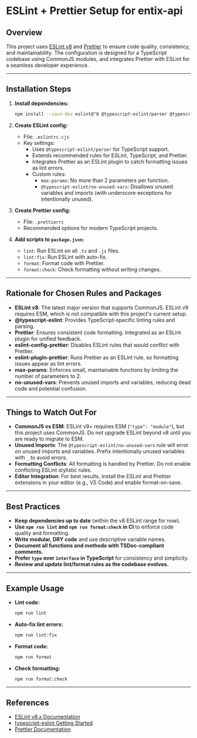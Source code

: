 # ESLint + Prettier Setup for entix-api

## Overview
This project uses [ESLint v8](https://eslint.org/docs/v8.x/) and [Prettier](https://prettier.io/) to ensure code quality, consistency, and maintainability. The configuration is designed for a TypeScript codebase using CommonJS modules, and integrates Prettier with ESLint for a seamless developer experience.

---

## Installation Steps

1. **Install dependencies:**
   ```sh
   npm install --save-dev eslint@^8 @typescript-eslint/parser @typescript-eslint/eslint-plugin prettier eslint-config-prettier eslint-plugin-prettier
   ```

2. **Create ESLint config:**
   - File: `.eslintrc.cjs`
   - Key settings:
     - Uses `@typescript-eslint/parser` for TypeScript support.
     - Extends recommended rules for ESLint, TypeScript, and Prettier.
     - Integrates Prettier as an ESLint plugin to catch formatting issues as lint errors.
     - Custom rules:
       - `max-params`: No more than 2 parameters per function.
       - `@typescript-eslint/no-unused-vars`: Disallows unused variables and imports (with underscore exceptions for intentionally unused).
   
3. **Create Prettier config:**
   - File: `.prettierrc`
   - Recommended options for modern TypeScript projects.

4. **Add scripts to `package.json`:**
   - `lint`: Run ESLint on all `.ts` and `.js` files.
   - `lint:fix`: Run ESLint with auto-fix.
   - `format`: Format code with Prettier.
   - `format:check`: Check formatting without writing changes.

---

## Rationale for Chosen Rules and Packages

- **ESLint v8**: The latest major version that supports CommonJS. ESLint v9 requires ESM, which is not compatible with this project's current setup.
- **@typescript-eslint**: Provides TypeScript-specific linting rules and parsing.
- **Prettier**: Ensures consistent code formatting. Integrated as an ESLint plugin for unified feedback.
- **eslint-config-prettier**: Disables ESLint rules that would conflict with Prettier.
- **eslint-plugin-prettier**: Runs Prettier as an ESLint rule, so formatting issues appear as lint errors.
- **max-params**: Enforces small, maintainable functions by limiting the number of parameters to 2.
- **no-unused-vars**: Prevents unused imports and variables, reducing dead code and potential confusion.

---

## Things to Watch Out For

- **CommonJS vs ESM**: ESLint v9+ requires ESM (`"type": "module"`), but this project uses CommonJS. Do not upgrade ESLint beyond v8 until you are ready to migrate to ESM.
- **Unused Imports**: The `@typescript-eslint/no-unused-vars` rule will error on unused imports and variables. Prefix intentionally unused variables with `_` to avoid errors.
- **Formatting Conflicts**: All formatting is handled by Prettier. Do not enable conflicting ESLint stylistic rules.
- **Editor Integration**: For best results, install the ESLint and Prettier extensions in your editor (e.g., VS Code) and enable format-on-save.

---

## Best Practices

- **Keep dependencies up to date** (within the v8 ESLint range for now).
- **Use `npm run lint` and `npm run format:check` in CI** to enforce code quality and formatting.
- **Write modular, DRY code** and use descriptive variable names.
- **Document all functions and methods with TSDoc-compliant comments.**
- **Prefer `type` over `interface` in TypeScript** for consistency and simplicity.
- **Review and update lint/format rules as the codebase evolves.**

---

## Example Usage

- **Lint code:**
  ```sh
  npm run lint
  ```
- **Auto-fix lint errors:**
  ```sh
  npm run lint:fix
  ```
- **Format code:**
  ```sh
  npm run format
  ```
- **Check formatting:**
  ```sh
  npm run format:check
  ```

---

## References
- [ESLint v8.x Documentation](https://eslint.org/docs/v8.x/)
- [typescript-eslint Getting Started](https://typescript-eslint.io/getting-started/)
- [Prettier Documentation](https://prettier.io/docs/en/index.html)
